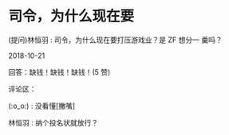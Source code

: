 # 司令，为什么现在要

(提问)林恒羽 : 司令，为什么现在要打压游戏业？是 ZF 想分一 羹吗？

2018-10-21

回答：缺钱！缺钱！缺钱！(5 赞)

评论区：

(:o_o:) : 没看懂[撇嘴]

林恒羽 : 纳个投名状就放行？